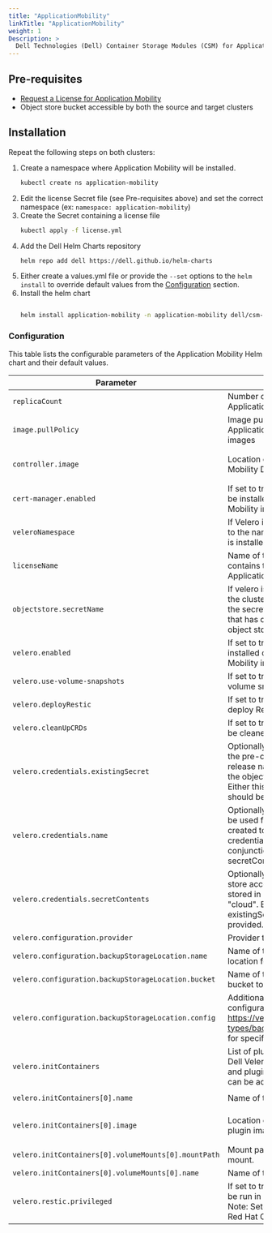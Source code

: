 ```yaml
---
title: "ApplicationMobility"
linkTitle: "ApplicationMobility"
weight: 1
Description: >
  Dell Technologies (Dell) Container Storage Modules (CSM) for Application mobility Helm deployment
---
```


## Pre-requisites
- [Request a License for Application Mobility](../../../../../license/)
- Object store bucket accessible by both the source and target clusters

## Installation
Repeat the following steps on both clusters:

1. Create a namespace where Application Mobility will be installed.
    ```bash
    kubectl create ns application-mobility
    ```
2. Edit the license Secret file (see Pre-requisites above) and set the correct namespace (ex: `namespace: application-mobility`)
3. Create the Secret containing a license file
    ```bash
    kubectl apply -f license.yml
    ```
4. Add the Dell Helm Charts repository
    ```bash
    helm repo add dell https://dell.github.io/helm-charts
    ```
5. Either create a values.yml file or provide the `--set` options to the `helm install` to override default values from the [Configuration](#configuration) section.
6. Install the helm chart
    ```bash
    
    helm install application-mobility -n application-mobility dell/csm-application-mobility
    ```


### Configuration

This table lists the configurable parameters of the Application Mobility Helm chart and their default values.

| Parameter | Description | Required | Default |
| - | - | - | - |
| `replicaCount` | Number of replicas for the Application Mobility controllers | Yes | `1` |
| `image.pullPolicy` | Image pull policy for the Application Mobility controller images | Yes | `IfNotPresent` |
| `controller.image` | Location of the Application Mobility Docker image | Yes | `dellemc/csm-application-mobility-controller:v0.4.0` |
| `cert-manager.enabled` |  If set to true, cert-manager will be installed during Application Mobility installation | Yes | `false` |
| `veleroNamespace` |  If Velero is already installed, set to the namespace where Velero is installed | No | `velero` |
| `licenseName` |  Name of the Secret that contains the License for Application Mobility | Yes | `license` |
| `objectstore.secretName` |  If velero is already installed on the cluster, specify the name of the secret in velero namespace that has credentials to access object store | No | ` ` |
| `velero.enabled` |  If set to true, Velero will be installed during Application Mobility installation | Yes | `true` |
| `velero.use-volume-snapshots` |  If set to true, Velero will use volume snapshots | Yes | `false` |
| `velero.deployRestic` |  If set to true, Velero will also deploy Restic | Yes | `true` |
| `velero.cleanUpCRDs` |  If set to true, Velero CRDs will be cleaned up | Yes | `true` |
| `velero.credentials.existingSecret` |  Optionally, specify the name of the pre-created secret in the release namespace that holds the object store credentials. Either this or secretContents should be specified | No | ` ` |
| `velero.credentials.name` |  Optionally, specify the name to be used for secret that will be created to hold object store credentials. Used in conjunction with secretContents. | No | ` ` |
| `velero.credentials.secretContents` |  Optionally, specify the object store access credentials to be stored in a secret with key "cloud". Either this or existingSecret should be provided. | No | ` ` |
| `velero.configuration.provider` |  Provider to use for Velero. | Yes | `aws` |
| `velero.configuration.backupStorageLocation.name` |  Name of the backup storage location for Velero. | Yes | `default` |
| `velero.configuration.backupStorageLocation.bucket` |  Name of the object store bucket to use for backups. | Yes | `velero-bucket` |
| `velero.configuration.backupStorageLocation.config` |  Additional provider-specific configuration. See https://velero.io/docs/v1.9/api-types/backupstoragelocation/ for specific details. | Yes | ` ` |
| `velero.initContainers` |  List of plugins used by Velero. Dell Velero plugin is required and plugins for other providers can be added.  | Yes | ` ` |
| `velero.initContainers[0].name` |  Name of the Dell Velero plugin.  | Yes | `dell-custom-velero-plugin` |
| `velero.initContainers[0].image` |  Location of the Dell Velero plugin image.  | Yes | `dellemc/csm-application-mobility-velero-plugin:v0.4.0` |
| `velero.initContainers[0].volumeMounts[0].mountPath` |  Mount path of the volume mount.  | Yes | `/target` |
| `velero.initContainers[0].volumeMounts[0].name` |  Name of the volume mount.  | Yes | `plugins` |
| `velero.restic.privileged` | If set to true, Restic Pods will be run in privileged mode. Note: Set to true when using Red Hat OpenShift | No | `false` | 
